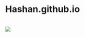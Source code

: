 # Hashan.github.io
# <a href="https://hashandimuthu.github.io/Hashan.github.io./"><img src="https://avatars.githubusercontent.com/u/91044348?s=400&u=7a1a07cbffcb4f0ec6834aa3712509c2064cd1f6&v=4"></a>
